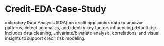 # Credit-EDA-Case-Study
xploratory Data Analysis (EDA) on credit application data to uncover patterns, detect anomalies, and identify key factors influencing default risk. Includes data cleaning, univariate/bivariate analysis, correlations, and visual insights to support credit risk modeling.
